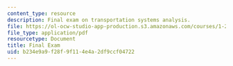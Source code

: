 ```yaml
---
content_type: resource
description: Final exam on transportation systems analysis.
file: https://ol-ocw-studio-app-production.s3.amazonaws.com/courses/1-201j-transportation-systems-analysis-demand-and-economics-fall-2008/b234e9a9f28f9f114e4a2df9ccf04722_MIT1_201JF08_final07.pdf
file_type: application/pdf
resourcetype: Document
title: Final Exam
uid: b234e9a9-f28f-9f11-4e4a-2df9ccf04722
---
```

